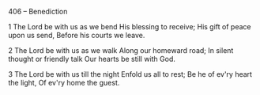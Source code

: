 406 – Benediction


1
The Lord be with us as we bend
His blessing to receive;
His gift of peace upon us send,
Before his courts we leave.

2
The Lord be with us as we walk
Along our homeward road;
In silent thought or friendly talk
Our hearts be still with God.

3
The Lord be with us till the night
Enfold us all to rest;
Be he of ev'ry heart the light,
Of ev'ry home the guest.
